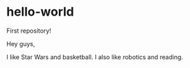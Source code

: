# hello-world
First repository!

Hey guys,

I like Star Wars and basketball. I also like robotics and reading.
